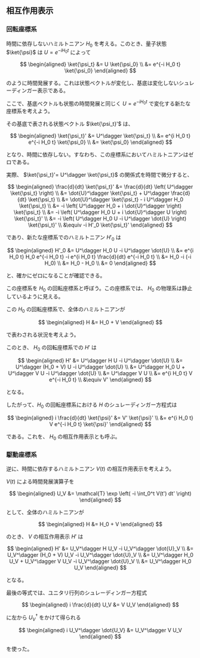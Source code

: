 
## 相互作用表示

### 回転座標系

時間に依存しないハミルトニアン $H_0$ を考える。このとき、量子状態 $\ket{\psi}$ は $U = e^{-i H_0 t}$ によって

$$
\begin{aligned}
\ket{\psi_t}
&= U \ket{\psi_0}
\\
&= e^{-i H_0 t} \ket{\psi_0}
\end{aligned}
$$

のように時間発展する。これは状態ベクトルが変化し、基底は変化しないシュレーディンガー表示である。

ここで、基底ベクトルも状態の時間発展と同じく $U = e^{-i H_0 t}$ で変化する新たな座標系を考えよう。

その基底で表される状態ベクトル $\ket{\psi_t}'$ は、

$$
\begin{aligned}
\ket{\psi_t}'
&= U^\dagger \ket{\psi_t}
\\
&= e^{i H_0 t} e^{-i H_0 t} \ket{\psi_0}
\\
&= \ket{\psi_0}
\end{aligned}
$$

となり、時間に依存しない。すなわち、この座標系においてハミルトニアンはゼロである。

実際、 $\ket{\psi_t}'= U^\dagger \ket{\psi_t}$ の関係式を時間で微分すると、

$$
\begin{aligned}
\frac{d}{dt} \ket{\psi_t}'
&= \frac{d}{dt} \left( U^\dagger \ket{\psi_t} \right)
\\
&= \dot{U}^\dagger \ket{\psi_t} + U^\dagger \frac{d}{dt} \ket{\psi_t}
\\
&= \dot{U}^\dagger \ket{\psi_t} - i U^\dagger H_0 \ket{\psi_t}
\\
&= -i \left( U^\dagger H_0 + i \dot{U}^\dagger \right) \ket{\psi_t}
\\
&= -i \left( U^\dagger H_0 U + i \dot{U}^\dagger U \right) \ket{\psi_t}'
\\
&= -i \left( U^\dagger H_0 U -i U^\dagger \dot{U} \right) \ket{\psi_t}'
\\
&\equiv -i H'_0 \ket{\psi_t}'
\end{aligned}
$$

であり、新たな座標系でのハミルトニアン $H'_0$ は

$$
\begin{aligned}
H'_0 &= U^\dagger H_0 U -i U^\dagger \dot{U}
\\
&= e^{i H_0 t} H_0 e^{-i H_0 t} -i e^{i H_0 t} \frac{d}{dt} e^{-i H_0 t}
\\
&= H_0 -i (-i H_0)
\\
&= H_0 - H_0
\\
&= 0
\end{aligned}
$$

と、確かにゼロになることが確認できる。

この座標系を $H_0$ の回転座標系と呼ぼう。この座標系では、 $H_0$ の物理系は静止しているように見える。

この $H_0$ の回転座標系で、全体のハミルトニアンが

$$
\begin{aligned}
H &= H_0 + V
\end{aligned}
$$

で表わされる状況を考えよう。

このとき、 $H_0$ の回転座標系での $H'$ は

$$
\begin{aligned}
H' &= U^\dagger H U -i U^\dagger \dot{U}
\\
&= U^\dagger (H_0 + V) U -i U^\dagger \dot{U}
\\
&= U^\dagger H_0 U + U^\dagger V U -i U^\dagger \dot{U}
\\
&= U^\dagger V U
\\
&= e^{i H_0 t} V e^{-i H_0 t}
\\
&\equiv V'
\end{aligned}
$$

となる。

したがって、$H_0$ の回転座標系における $H$ のシュレーディンガー方程式は

$$
\begin{aligned}
i \frac{d}{dt} \ket{\psi}' &= V' \ket{\psi}'
\\
&= e^{i H_0 t} V e^{-i H_0 t} \ket{\psi}'
\end{aligned}
$$

である。これを、 $H_0$ の相互作用表示とも呼ぶ。


### 駆動座標系

逆に、時間に依存するハミルトニアン $V(t)$ の相互作用表示を考えよう。

$V(t)$ による時間発展演算子を

$$
\begin{aligned}
U_V &= \mathcal{T} \exp \left( -i \int_0^t V(t') dt' \right)
\end{aligned}
$$

として、全体のハミルトニアンが

$$
\begin{aligned}
H &= H_0 + V
\end{aligned}
$$

のとき、 $V$ の相互作用表示 $H'$ は

$$
\begin{aligned}
H' &= U_V^\dagger H U_V -i U_V^\dagger \dot{U}_V
\\
&= U_V^\dagger (H_0 + V) U_V -i U_V^\dagger \dot{U}_V
\\
&= U_V^\dagger H_0 U_V + U_V^\dagger V U_V -i U_V^\dagger \dot{U}_V
\\
&= U_V^\dagger H_0 U_V 
\end{aligned}
$$

となる。

最後の等式では、ユニタリ行列のシュレーディンガー方程式

$$
\begin{aligned}
i \frac{d}{dt} U_V &= V U_V
\end{aligned}
$$

に左から $U_V^\dagger$ をかけて得られる

$$
\begin{aligned}
i U_V^\dagger \dot{U_V} &= U_V^\dagger V U_V
\end{aligned}
$$

を使った。 
